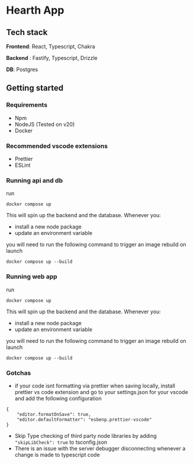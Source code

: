 # Hearth App

## Tech stack

**Frontend**: React, Typescript, Chakra

**Backend** : Fastify, Typescript, Drizzle

**DB**: Postgres

## Getting started

### Requirements

- Npm
- NodeJS (Tested on v20)
- Docker

### Recommended vscode extensions

- Prettier
- ESLint

### Running api and db

run

`docker compose up`

This will spin up the backend and the database. Whenever you:

- install a new node package
- update an environment variable

you will need to run the following command to trigger an image rebuild on launch

`docker compose up --build`

### Running web app

run

`docker compose up`

This will spin up the backend and the database. Whenever you:

- install a new node package
- update an environment variable

you will need to run the following command to trigger an image rebuild on launch

`docker compose up --build`

### Gotchas

- if your code isnt formatting via prettier when saving locally, install prettier vs code extension and go to your settings.json for your vscode and add the following configuration

```
{
    "editor.formatOnSave": true,
    "editor.defaultFormatter": "esbenp.prettier-vscode"
}
```

- Skip Type checking of third party node libraries by adding `"skipLibCheck": true` to tsconfig.json
- There is an issue with the server debugger disconnecting whenever a change is made to typescript code
